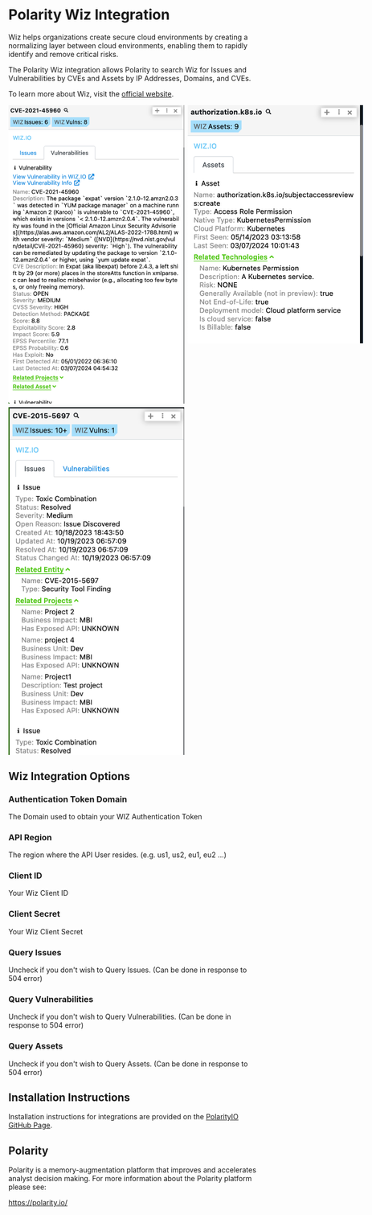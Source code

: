 # Polarity Wiz Integration

Wiz helps organizations create secure cloud environments by creating a normalizing layer between cloud environments, enabling them to rapidly identify and remove critical risks.

The Polarity Wiz integration allows Polarity to search Wiz for Issues and Vulnerabilities by CVEs and Assets by IP Addresses, Domains, and CVEs.

To learn more about Wiz, visit the [official website](https://www.wiz.io/about).

<div style="display:flex; align-items: flex-start; justify-content:flex-start; align-items:flex-start; margin-bottom: 7px">
  <img width="350" style="margin-right:7px" alt="Integration Example Vuln" src="./assets/example-vuln.png">
  <img width="350" alt="Integration Example Asset" src="./assets/example-asset.png">
</div>
<div style="display:flex; align-items: flex-start; justify-content:flex-start; align-items:flex-start;">
  <img width="350" style="margin-right:7px" alt="Integration Example Issue" src="./assets/example-issue.png">
</div>

## Wiz Integration Options
### Authentication Token Domain
The Domain used to obtain your WIZ Authentication Token

### API Region
The region where the API User resides.  (e.g. us1, us2, eu1, eu2 ...)

### Client ID
Your Wiz Client ID

### Client Secret
Your Wiz Client Secret

### Query Issues
Uncheck if you don't wish to Query Issues. (Can be done in response to 504 error)

### Query Vulnerabilities
Uncheck if you don't wish to Query Vulnerabilities. (Can be done in response to 504 error)

### Query Assets
Uncheck if you don't wish to Query Assets. (Can be done in response to 504 error)

## Installation Instructions
Installation instructions for integrations are provided on the [PolarityIO GitHub Page](https://polarityio.github.io/).

## Polarity
Polarity is a memory-augmentation platform that improves and accelerates analyst decision making. For more information about the Polarity platform please see:

https://polarity.io/

